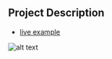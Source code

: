 ## Project Description

* [live example](https://partybrasil.github.io/website-templates/lazydays/)

![alt text](https://github.com/learning-zone/Website-Templates/blob/master/assets/lazydays.png "lazydays")
